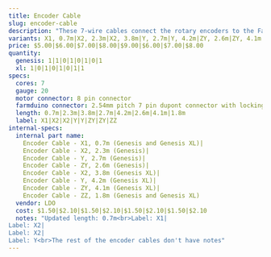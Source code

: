 ```yaml
---
title: Encoder Cable
slug: encoder-cable
description: "These 7-wire cables connect the rotary encoders to the Farmduino. There are multiple variants based on the axis and the cable length."
variants: X1, 0.7m|X2, 2.3m|X2, 3.8m|Y, 2.7m|Y, 4.2m|ZY, 2.6m|ZY, 4.1m|ZZ, 1.8m
price: $5.00|$6.00|$7.00|$8.00|$9.00|$6.00|$7.00|$8.00
quantity:
  genesis: 1|1|0|1|0|1|0|1
  xl: 1|0|1|0|1|0|1|1
specs:
  cores: 7
  gauge: 20
  motor connector: 8 pin connector
  farmduino connector: 2.54mm pitch 7 pin dupont connector with locking tab
  length: 0.7m|2.3m|3.8m|2.7m|4.2m|2.6m|4.1m|1.8m
  label: X1|X2|X2|Y|Y|ZY|ZY|ZZ
internal-specs:
  internal part name:
    Encoder Cable - X1, 0.7m (Genesis and Genesis XL)|
    Encoder Cable - X2, 2.3m (Genesis)|
    Encoder Cable - Y, 2.7m (Genesis)|
    Encoder Cable - ZY, 2.6m (Genesis)|
    Encoder Cable - X2, 3.8m (Genesis XL)|
    Encoder Cable - Y, 4.2m (Genesis XL)|
    Encoder Cable - ZY, 4.1m (Genesis XL)|
    Encoder Cable - ZZ, 1.8m (Genesis and Genesis XL)
  vendor: LDO
  cost: $1.50|$2.10|$1.50|$2.10|$1.50|$2.10|$1.50|$2.10
  notes: "Updated length: 0.7m<br>Label: X1|
Label: X2|
Label: X2|
Label: Y<br>The rest of the encoder cables don't have notes"
---
```

